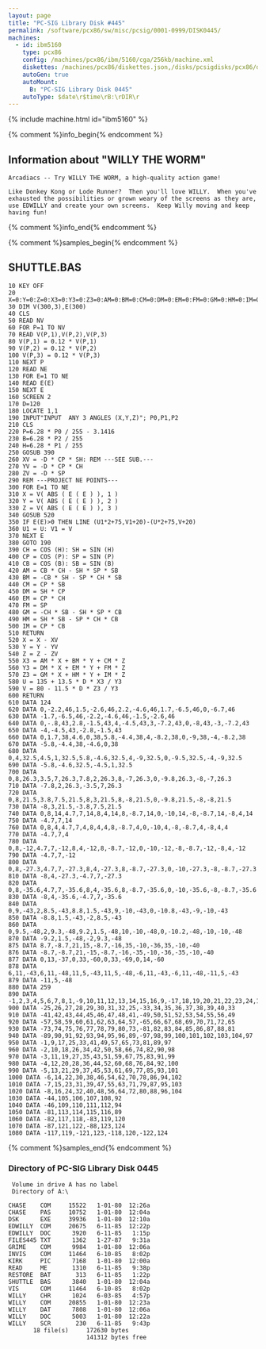 ```yaml
---
layout: page
title: "PC-SIG Library Disk #445"
permalink: /software/pcx86/sw/misc/pcsig/0001-0999/DISK0445/
machines:
  - id: ibm5160
    type: pcx86
    config: /machines/pcx86/ibm/5160/cga/256kb/machine.xml
    diskettes: /machines/pcx86/diskettes.json,/disks/pcsigdisks/pcx86/diskettes.json
    autoGen: true
    autoMount:
      B: "PC-SIG Library Disk 0445"
    autoType: $date\r$time\rB:\rDIR\r
---
```


{% include machine.html id="ibm5160" %}

{% comment %}info_begin{% endcomment %}

## Information about "WILLY THE WORM"

    Arcadiacs -- Try WILLY THE WORM, a high-quality action game!
    
    Like Donkey Kong or Lode Runner?  Then you'll love WILLY.  When you've
    exhausted the possibilities or grown weary of the screens as they are,
    use EDWILLY and create your own screens.  Keep Willy moving and keep
    having fun!
{% comment %}info_end{% endcomment %}

{% comment %}samples_begin{% endcomment %}

## SHUTTLE.BAS

```bas
10 KEY OFF
20 X=0:Y=0:Z=0:X3=0:Y3=0:Z3=0:AM=0:BM=0:CM=0:DM=0:EM=0:FM=0:GM=0:HM=0:IM=0:D=0:P=0:B=0:H=0:U=0:V=0:U1=0:V1=0
30 DIM V(300,3),E(300)
40 CLS
50 READ NV
60 FOR P=1 TO NV
70 READ V(P,1),V(P,2),V(P,3)
80 V(P,1) = 0.12 * V(P,1)
90 V(P,2) = 0.12 * V(P,2)
100 V(P,3) = 0.12 * V(P,3)
110 NEXT P
120 READ NE
130 FOR E=1 TO NE
140 READ E(E)
150 NEXT E
160 SCREEN 2
170 D=120
180 LOCATE 1,1
190 INPUT"INPUT  ANY 3 ANGLES (X,Y,Z)"; P0,P1,P2
210 CLS
220 P=6.28 * P0 / 255 - 3.1416
230 B=6.28 * P2 / 255
240 H=6.28 * P1 / 255
250 GOSUB 390
260 XV = -D * CP * SH: REM ---SEE SUB.---
270 YV = -D * CP * CH
280 ZV = -D * SP
290 REM ---PROJECT NE POINTS---
300 FOR E=1 TO NE
310 X = V( ABS ( E ( E ) ), 1 )
320 Y = V( ABS ( E ( E ) ), 2 )
330 Z = V( ABS ( E ( E ) ), 3 )
340 GOSUB 520
350 IF E(E)>0 THEN LINE (U1*2+75,V1+20)-(U*2+75,V+20)
360 U1 = U: V1 = V
370 NEXT E
380 GOTO 190
390 CH = COS (H): SH = SIN (H)
400 CP = COS (P): SP = SIN (P)
410 CB = COS (B): SB = SIN (B)
420 AM = CB * CH - SH * SP * SB
430 BM = -CB * SH - SP * CH * SB
440 CM = CP * SB
450 DM = SH * CP
460 EM = CP * CH
470 FM = SP
480 GM = -CH * SB - SH * SP * CB
490 HM = SH * SB - SP * CH * CB
500 IM = CP * CB
510 RETURN
520 X = X - XV
530 Y = Y - YV
540 Z = Z - ZV
550 X3 = AM * X + BM * Y + CM * Z
560 Y3 = DM * X + EM * Y + FM * Z
570 Z3 = GM * X + HM * Y + IM * Z
580 U = 135 + 13.5 * D * X3 / Y3
590 V = 80 - 11.5 * D * Z3 / Y3
600 RETURN
610 DATA 124
620 DATA 0,-2.2,46,1.5,-2.6,46,2.2,-4.6,46,1.7,-6.5,46,0,-6.7,46
630 DATA -1.7,-6.5,46,-2.2,-4.6,46,-1.5,-2.6,46
640 DATA 0,-.8,43,2.8,-1.5,43,4,-4.5,43,3,-7.2,43,0,-8,43,-3,-7.2,43
650 DATA -4,-4.5,43,-2.8,-1.5,43
660 DATA 0,1.7,38,4.6,0,38,5.8,-4.4,38,4,-8.2,38,0,-9,38,-4,-8.2,38
670 DATA -5.8,-4.4,38,-4.6,0,38
680 DATA 0,4,32.5,4.5,1,32.5,5.8,-4.6,32.5,4,-9,32.5,0,-9.5,32.5,-4,-9,32.5
690 DATA -5.8,-4.6,32.5,-4.5,1,32.5
700 DATA 0,8,26.3,3.5,7,26.3,7.8,2,26.3,8,-7,26.3,0,-9.8,26.3,-8,-7,26.3
710 DATA -7.8,2,26.3,-3.5,7,26.3
720 DATA 0,8,21.5,3.8,7.5,21.5,8,3,21.5,8,-8,21.5,0,-9.8,21.5,-8,-8,21.5
730 DATA -8,3,21.5,-3.8,7.5,21.5
740 DATA 0,8,14,4.7,7,14,8,4,14,8,-8.7,14,0,-10,14,-8,-8.7,14,-8,4,14
750 DATA -4.7,7,14
760 DATA 0,8,4,4.7,7,4,8,4,4,8,-8.7,4,0,-10,4,-8,-8.7,4,-8,4,4
770 DATA -4.7,7,4
780 DATA 0,8,-12,4.7,7,-12,8,4,-12,8,-8.7,-12,0,-10,-12,-8,-8.7,-12,-8,4,-12
790 DATA -4.7,7,-12
800 DATA 0,8,-27.3,4.7,7,-27.3,8,4,-27.3,8,-8.7,-27.3,0,-10,-27.3,-8,-8.7,-27.3
810 DATA -8,4,-27.3,-4.7,7,-27.3
820 DATA 0,8,-35.6,4.7,7,-35.6,8,4,-35.6,8,-8.7,-35.6,0,-10,-35.6,-8,-8.7,-35.6
830 DATA -8,4,-35.6,-4.7,7,-35.6
840 DATA 0,9,-43,2,8.5,-43,8.8,1.5,-43,9,-10,-43,0,-10.8,-43,-9,-10,-43
850 DATA -8.8,1.5,-43,-2,8.5,-43
860 DATA 0,9.5,-48,2,9.3,-48,9.2,1.5,-48,10,-10,-48,0,-10.2,-48,-10,-10,-48
870 DATA -9.2,1.5,-48,-2,9.3,-48
875 DATA 8.7,-8.7,21,15,-8.7,-16,35,-10,-36,35,-10,-40
876 DATA -8.7,-8.7,21,-15,-8.7,-16,-35,-10,-36,-35,-10,-40
877 DATA 0,13,-37,0,33,-60,0,33,-69,0,14,-60
878 DATA 6,11,-43,6,11,-48,11,5,-43,11,5,-48,-6,11,-43,-6,11,-48,-11,5,-43
879 DATA -11,5,-48
880 DATA 259
890 DATA -1,2,3,4,5,6,7,8,1,-9,10,11,12,13,14,15,16,9,-17,18,19,20,21,22,23,24,17
900 DATA -25,26,27,28,29,30,31,32,25,-33,34,35,36,37,38,39,40,33
910 DATA -41,42,43,44,45,46,47,48,41,-49,50,51,52,53,54,55,56,49
920 DATA -57,58,59,60,61,62,63,64,57,-65,66,67,68,69,70,71,72,65
930 DATA -73,74,75,76,77,78,79,80,73,-81,82,83,84,85,86,87,88,81
940 DATA -89,90,91,92,93,94,95,96,89,-97,98,99,100,101,102,103,104,97
950 DATA -1,9,17,25,33,41,49,57,65,73,81,89,97
960 DATA -2,10,18,26,34,42,50,58,66,74,82,90,98
970 DATA -3,11,19,27,35,43,51,59,67,75,83,91,99
980 DATA -4,12,20,28,36,44,52,60,68,76,84,92,100
990 DATA -5,13,21,29,37,45,53,61,69,77,85,93,101
1000 DATA -6,14,22,30,38,46,54,62,70,78,86,94,102
1010 DATA -7,15,23,31,39,47,55,63,71,79,87,95,103
1020 DATA -8,16,24,32,40,48,56,64,72,80,88,96,104
1030 DATA -44,105,106,107,108,92
1040 DATA -46,109,110,111,112,94
1050 DATA -81,113,114,115,116,89
1060 DATA -82,117,118,-83,119,120
1070 DATA -87,121,122,-88,123,124
1080 DATA -117,119,-121,123,-118,120,-122,124
```

{% comment %}samples_end{% endcomment %}

### Directory of PC-SIG Library Disk 0445

     Volume in drive A has no label
     Directory of A:\

    CHASE    COM     15522   1-01-80  12:26a
    CHASE    PAS     10752   1-01-80  12:04a
    DSK      EXE     39936   1-01-80  12:10a
    EDWILLY  COM     20675   6-11-85  12:22p
    EDWILLY  DOC      3920   6-11-85   1:15p
    FILES445 TXT      1362   1-27-87   9:31a
    GRIME    COM      9984   1-01-80  12:06a
    INVIS    COM     11464   6-10-85   8:02p
    KIRK     PIC      7168   1-01-80  12:00a
    READ     ME       1310   6-11-85   9:38p
    RESTORE  BAT       313   6-11-85   1:22p
    SHUTTLE  BAS      3840   1-01-80  12:04a
    VIS      COM     11464   6-10-85   8:02p
    WILLY    CHR      1024   6-03-85   4:57p
    WILLY    COM     20855   1-01-80  12:23a
    WILLY    DAT      7808   1-01-80  12:06a
    WILLY    DOC      5003   1-01-80  12:22a
    WILLY    SCR       230   6-11-85   9:43p
           18 file(s)     172630 bytes
                          141312 bytes free
